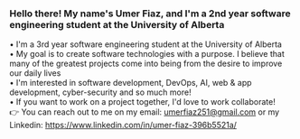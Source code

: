 ### Hello there! My name's Umer Fiaz, and I'm a 2nd year software engineering student at the University of Alberta

• I'm a 3rd year software engineering student at the University of Alberta   
• My goal is to create software technologies with a purpose. I believe that many of the greatest projects come into being from the desire to improve our daily lives     
• I'm interested in software development, DevOps, AI, web & app development, cyber-security and so much more!    
• If you want to work on a project together, I'd love to work collaborate!    
:point_right: You can reach out to me on my email: umerfiaz251@gmail.com or my Linkedin: https://www.linkedin.com/in/umer-fiaz-396b5521a/
